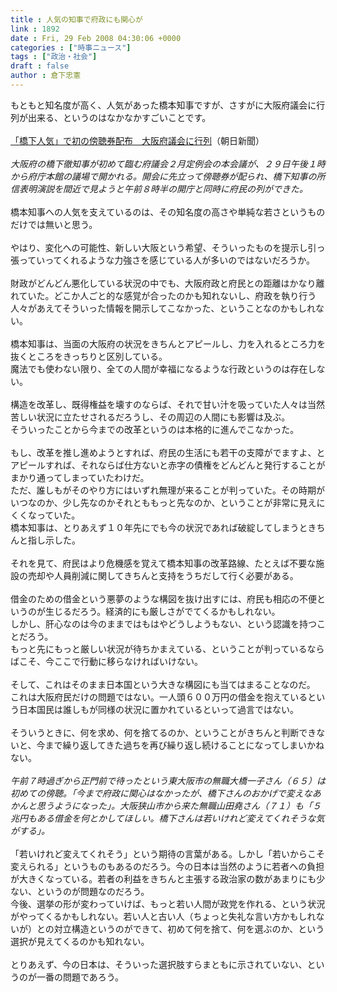 ```yaml
---
title : 人気の知事で府政にも関心が
link : 1892
date : Fri, 29 Feb 2008 04:30:06 +0000
categories : ["時事ニュース"]
tags : ["政治・社会"]
draft : false
author : 倉下忠憲
---
```


もともと知名度が高く、人気があった橋本知事ですが、さすがに大阪府議会に行列が出来る、というのはなかなかすごいことです。<BR><BR><A HREF="http://www.asahi.com/politics/update/0229/OSK200802290012.html" TARGET="_blank">「橋下人気」で初の傍聴券配布　大阪府議会に行列</A>（朝日新聞）<BR><BR><I>大阪府の橋下徹知事が初めて臨む府議会２月定例会の本会議が、２９日午後１時から府庁本館の議場で開かれる。開会に先立って傍聴券が配られ、橋下知事の所信表明演説を間近で見ようと午前８時半の開庁と同時に府民の列ができた。</I><BR><BR>橋本知事への人気を支えているのは、その知名度の高さや単純な若さというものだけでは無いと思う。<BR><BR>やはり、変化への可能性、新しい大阪という希望、そういったものを提示し引っ張っていってくれるような力強さを感じている人が多いのではないだろうか。<BR><BR>財政がどんどん悪化している状況の中でも、大阪府政と府民との距離はかなり離れていた。どこか人ごと的な感覚が合ったのかも知れないし、府政を執り行う人々があえてそういった情報を開示してこなかった、ということなのかもしれない。<BR><BR>橋本知事は、当面の大阪府の状況をきちんとアピールし、力を入れるところ力を抜くところをきっちりと区別している。<BR>魔法でも使わない限り、全ての人間が幸福になるような行政というのは存在しない。<BR><BR>構造を改革し、既得権益を壊すのならば、それで甘い汁を吸っていた人々は当然苦しい状況に立たせされるだろうし、その周辺の人間にも影響は及ぶ。<BR>そういったことから今までの改革というのは本格的に進んでこなかった。<BR><BR>もし、改革を推し進めようとすれば、府民の生活にも若干の支障がでますよ、とアピールすれば、それならば仕方ないと赤字の債権をどんどんと発行することがまかり通ってしまっていたわけだ。<BR>ただ、誰しもがそのやり方にはいずれ無理が来ることが判っていた。その時期がいつなのか、少し先なのかそれとももっと先なのか、ということが非常に見えにくくなっていた。<BR>橋本知事は、とりあえず１０年先にでも今の状況であれば破綻してしまうときちんと指し示した。<BR><BR>それを見て、府民はより危機感を覚えて橋本知事の改革路線、たとえば不要な施設の売却や人員削減に関してきちんと支持をうちだして行く必要がある。<BR><BR>借金のための借金という悪夢のような構図を抜け出すには、府民も相応の不便というのが生じるだろう。経済的にも厳しさがでてくるかもしれない。<BR>しかし、肝心なのは今のままではもはやどうしようもない、という認識を持つことだろう。<BR>もっと先にもっと厳しい状況が待ちかまえている、ということが判っているならばこそ、今ここで行動に移らなければいけない。<BR><BR>そして、これはそのまま日本国という大きな構図にも当てはまることなのだ。<BR>これは大阪府民だけの問題ではない。一人頭６００万円の借金を抱えているという日本国民は誰しもが同様の状況に置かれているといって過言ではない。<BR><BR>そういうときに、何を求め、何を捨てるのか、ということがきちんと判断できないと、今まで繰り返してきた過ちを再び繰り返し続けることになってしまいかねない。<BR><BR><I>午前７時過ぎから正門前で待ったという東大阪市の無職大橋一子さん（６５）は初めての傍聴。「今まで府政に関心はなかったが、橋下さんのおかげで変えなあかんと思うようになった」。大阪狭山市から来た無職山田堯さん（７１）も「５兆円もある借金を何とかしてほしい。橋下さんは若いけれど変えてくれそうな気がする」。 </I><BR><BR>「若いけれど変えてくれそう」という期待の言葉がある。しかし「若いからこそ変えられる」というものもあるのだろう。今の日本は当然のように若者への負担が大きくなっている。若者の利益をきちんと主張する政治家の数があまりにも少ない、というのが問題なのだろう。<BR>今後、選挙の形が変わっていけば、もっと若い人間が政党を作れる、という状況がやってくるかもしれない。若い人と古い人（ちょっと失礼な言い方かもしれないが）との対立構造というのができて、初めて何を捨て、何を選ぶのか、という選択が見えてくるのかも知れない。<BR><BR>とりあえず、今の日本は、そういった選択肢すらまともに示されていない、というのが一番の問題であろう。<BR><br><br>
